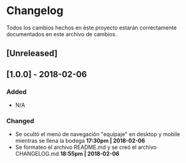 # Changelog

Todos los cambios hechos en éste proyecto estarán correctamente documentados en este archivo de cambios.

## [Unreleased]

## [1.0.0] - 2018-02-06

### Added
* N/A

### Changed
* Se ocultó el menú de navegación "equipaje" en desktop y mobile mientras se llena la bodega **17:30pm | 2018-02-06**
* Se formateo el archivo README.md y se creó el archivo CHANGELOG.md **18:55pm | 2018-02-06**

